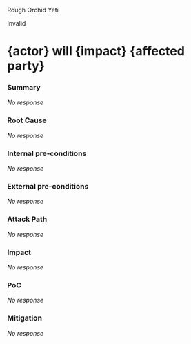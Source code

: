Rough Orchid Yeti

Invalid

# {actor} will {impact} {affected party}

### Summary

_No response_

### Root Cause

_No response_

### Internal pre-conditions

_No response_

### External pre-conditions

_No response_

### Attack Path

_No response_

### Impact

_No response_

### PoC

_No response_

### Mitigation

_No response_